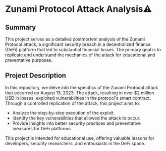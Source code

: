 # Zunami Protocol Attack Analysis⚠️

## Summary
This project serves as a detailed postmortem analysis of the Zunami Protocol attack, a significant security breach in a decentralized finance (DeFi) platform that led to substantial financial losses. The primary goal is to replicate and understand the mechanics of the attack for educational and preventative purposes.

## Project Description
In this repository, we delve into the specifics of the Zunami Protocol attack that occurred on August 13, 2023. The attack, resulting in over $2 million USD in losses, exploited vulnerabilities in the protocol's smart contract. Through a controlled replication of the attack, this project aims to:

- Analyze the step-by-step execution of the exploit.
- Identify the key vulnerabilities that allowed the attack to occur.
- Provide insights into better security practices and preventative measures for DeFi platforms.

This project is intended for educational use, offering valuable lessons for developers, security researchers, and enthusiasts in the DeFi space.
